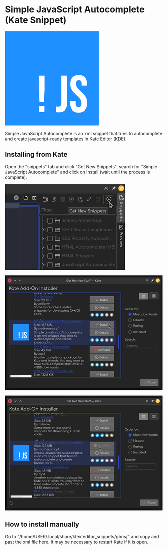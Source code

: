 # Simple JavaScript Autocomplete (Kate Snippet)
![Icon](https://github.com/mblithium/Simple-JavaScript-Autocomplete-Kate-Snippet-/raw/main/img/Icon/simplejssnippets.png "Simple JavaScript Autocomplete Icon")

Simple JavaScript Autocomplete is an xml snippet that tries to autocomplete and create  javascript-ready templates in Kate Editor (KDE).

## Installing from Kate
Open the "snippets" tab and click "Get New Snippets", search for "Simple JavaScript Autocomplete" and click on Install (wait until the process is complete).

![How to Install 1](https://github.com/mblithium/Simple-JavaScript-Autocomplete-Kate-Snippet-/raw/main/img/Install/Install-Pass_1.png)

![How to Install 2](https://github.com/mblithium/Simple-JavaScript-Autocomplete-Kate-Snippet-/raw/main/img/Install/Install-Pass_2.png)

![How to Install 3](https://github.com/mblithium/Simple-JavaScript-Autocomplete-Kate-Snippet-/raw/main/img/Install/Install-Pass_3.png)

## How to install manually
Go to "/home/USER/.local/share/ktexteditor_snippets/ghns/" and copy and past the xml file here. It may be necessary to restart Kate if it is open.

